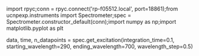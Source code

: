 
import rpyc;conn = rpyc.connect('rp-f05512.local', port=18861);from ucnpexp.instruments import Spectrometer;spec = Spectrometer.constructor_default(conn);import numpy as np;import matplotlib.pyplot as plt

data, time, n_datapoints = spec.get_excitation(integration_time=0.1, starting_wavelength=290, ending_wavelength=700, wavelength_step=0.5)
